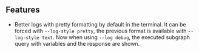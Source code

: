 ## Features

- Better logs with pretty formatting by default in the terminal. It can be forced with `--log-style pretty`, the previous format is available with `--log-style text`. Now when using `--log debug`, the executed subgraph query with variables and the response are shown.
